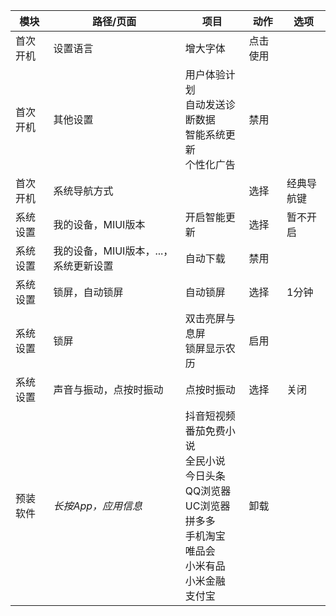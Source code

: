 模块 | 路径/页面 | 项目 | 动作 | 选项
--- | --- | --- | --- | ---
首次开机 | 设置语言 | 增大字体 | 点击使用
首次开机 | 其他设置 | 用户体验计划<br/>自动发送诊断数据<br/>智能系统更新<br/>个性化广告 | 禁用
首次开机 | 系统导航方式 | | 选择 | 经典导航键
系统设置 | 我的设备，MIUI版本 | 开启智能更新 | 选择 | 暂不开启
系统设置 | 我的设备，MIUI版本，...，系统更新设置 | 自动下载 | 禁用
系统设置 | 锁屏，自动锁屏 | 自动锁屏 | 选择 | 1分钟
系统设置 | 锁屏 | 双击亮屏与息屏<br/>锁屏显示农历 | 启用
系统设置 | 声音与振动，点按时振动 | 点按时振动 | 选择 | 关闭
预装软件 | _长按App，应用信息_ | 抖音短视频<br/>番茄免费小说<br/>全民小说<br/>今日头条<br/>QQ浏览器<br/>UC浏览器<br/>拼多多<br/>手机淘宝<br/>唯品会<br/>小米有品<br/>小米金融<br/>支付宝 | 卸载
